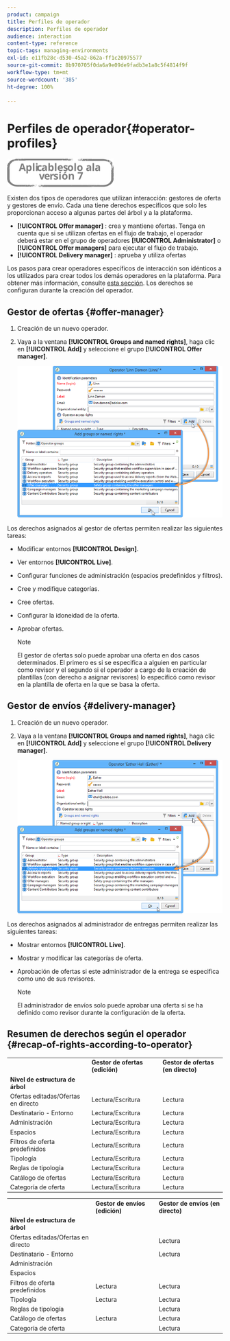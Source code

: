 ```yaml
---
product: campaign
title: Perfiles de operador
description: Perfiles de operador
audience: interaction
content-type: reference
topic-tags: managing-environments
exl-id: e11fb28c-d530-45a2-862a-ff1c20975577
source-git-commit: 8b970705f0da6a9e09de9fadb3e1a8c5f4814f9f
workflow-type: tm+mt
source-wordcount: '385'
ht-degree: 100%

---
```


# Perfiles de operador{#operator-profiles}

![](../../assets/v7-only.svg)

Existen dos tipos de operadores que utilizan interacción: gestores de oferta y gestores de envío. Cada una tiene derechos específicos que solo les proporcionan acceso a algunas partes del árbol y a la plataforma.

* **[!UICONTROL Offer manager]** : crea y mantiene ofertas. Tenga en cuenta que si se utilizan ofertas en el flujo de trabajo, el operador deberá estar en el grupo de operadores **[!UICONTROL Administrator]** o **[!UICONTROL Offer managers]** para ejecutar el flujo de trabajo.
* **[!UICONTROL Delivery manager]** : aprueba y utiliza ofertas

Los pasos para crear operadores específicos de interacción son idénticos a los utilizados para crear todos los demás operadores en la plataforma. Para obtener más información, consulte [esta sección](../../platform/using/access-management.md). Los derechos se configuran durante la creación del operador.

## Gestor de ofertas {#offer-manager}

1. Creación de un nuevo operador.
1. Vaya a la ventana **[!UICONTROL Groups and named rights]**, haga clic en **[!UICONTROL Add]** y seleccione el grupo **[!UICONTROL Offer manager]**.

   ![](assets/offer_operators_create_001.png)

Los derechos asignados al gestor de ofertas permiten realizar las siguientes tareas:

* Modificar entornos **[!UICONTROL Design]**.
* Ver entornos **[!UICONTROL Live]**.
* Configurar funciones de administración (espacios predefinidos y filtros).
* Cree y modifique categorías.
* Cree ofertas.
* Configurar la idoneidad de la oferta.
* Aprobar ofertas.

   >[!NOTE]
   >
   >El gestor de ofertas solo puede aprobar una oferta en dos casos determinados. El primero es si se especifica a alguien en particular como revisor y el segundo si el operador a cargo de la creación de plantillas (con derecho a asignar revisores) lo especificó como revisor en la plantilla de oferta en la que se basa la oferta.

## Gestor de envíos {#delivery-manager}

1. Creación de un nuevo operador.
1. Vaya a la ventana **[!UICONTROL Groups and named rights]**, haga clic en **[!UICONTROL Add]** y seleccione el grupo **[!UICONTROL Delivery manager]**.

   ![](assets/offer_operators_create_002.png)

Los derechos asignados al administrador de entregas permiten realizar las siguientes tareas:

* Mostrar entornos **[!UICONTROL Live]**.
* Mostrar y modificar las categorías de oferta.
* Aprobación de ofertas si este administrador de la entrega se especifica como uno de sus revisores.

   >[!NOTE]
   >
   >El administrador de envíos solo puede aprobar una oferta si se ha definido como revisor durante la configuración de la oferta.

## Resumen de derechos según el operador {#recap-of-rights-according-to-operator}

<table> 
 <tbody> 
  <tr> 
   <td> </td> 
   <td> <strong>Gestor de ofertas (edición)</strong><br /> </td> 
   <td> <strong>Gestor de ofertas (en directo)</strong><br /> </td> 
  </tr> 
  <tr> 
   <td> <strong>Nivel de estructura de árbol</strong><br /> </td> 
   <td> </td> 
   <td> </td> 
  </tr> 
  <tr> 
   <td> Ofertas editadas/Ofertas en directo<br /> </td> 
   <td> Lectura/Escritura<br /> </td> 
   <td> Lectura<br /> </td> 
  </tr> 
  <tr> 
   <td> Destinatario - Entorno<br /> </td> 
   <td> Lectura/Escritura<br /> </td> 
   <td> Lectura<br /> </td> 
  </tr> 
  <tr> 
   <td> Administración<br /> </td> 
   <td> Lectura/Escritura<br /> </td> 
   <td> Lectura<br /> </td> 
  </tr> 
  <tr> 
   <td> Espacios<br /> </td> 
   <td> Lectura/Escritura<br /> </td> 
   <td> Lectura<br /> </td> 
  </tr> 
  <tr> 
   <td> Filtros de oferta predefinidos<br /> </td> 
   <td> Lectura/Escritura<br /> </td> 
   <td> Lectura<br /> </td> 
  </tr> 
  <tr> 
   <td> Tipología<br /> </td> 
   <td> Lectura/Escritura<br /> </td> 
   <td> Lectura<br /> </td> 
  </tr> 
  <tr> 
   <td> Reglas de tipología<br /> </td> 
   <td> Lectura/Escritura<br /> </td> 
   <td> Lectura<br /> </td> 
  </tr> 
  <tr> 
   <td> Catálogo de ofertas<br /> </td> 
   <td> Lectura/Escritura<br /> </td> 
   <td> Lectura<br /> </td> 
  </tr> 
  <tr> 
   <td> Categoría de oferta<br /> </td> 
   <td> Lectura/Escritura<br /> </td> 
   <td> Lectura<br /> </td> 
  </tr> 
 </tbody> 
</table>

<table> 
 <tbody> 
  <tr> 
   <td> </td> 
   <td> <strong>Gestor de envíos (edición)</strong><br /> </td> 
   <td> <strong>Gestor de envíos (en directo)</strong><br /> </td> 
  </tr> 
  <tr> 
   <td> <strong>Nivel de estructura de árbol</strong><br /> </td> 
   <td> </td> 
   <td> </td> 
  </tr> 
  <tr> 
   <td> Ofertas editadas/Ofertas en directo<br /> </td> 
   <td> </td> 
   <td> Lectura<br /> </td> 
  </tr> 
  <tr> 
   <td> Destinatario - Entorno<br /> </td> 
   <td> </td> 
   <td> Lectura<br /> </td> 
  </tr> 
  <tr> 
   <td> Administración<br /> </td> 
   <td> </td> 
   <td> </td> 
  </tr> 
  <tr> 
   <td> Espacios<br /> </td> 
   <td> </td> 
   <td> </td> 
  </tr> 
  <tr> 
   <td> Filtros de oferta predefinidos<br /> </td> 
   <td> Lectura<br /> </td> 
   <td> Lectura<br /> </td> 
  </tr> 
  <tr> 
   <td> Tipología<br /> </td> 
   <td> Lectura<br /> </td> 
   <td> Lectura<br /> </td> 
  </tr> 
  <tr> 
   <td> Reglas de tipología<br /> </td> 
   <td> </td> 
   <td> Lectura<br /> </td> 
  </tr> 
  <tr> 
   <td> Catálogo de ofertas<br /> </td> 
   <td> Lectura<br /> </td> 
   <td> Lectura<br /> </td> 
  </tr> 
  <tr> 
   <td> Categoría de oferta<br /> </td> 
   <td> </td> 
   <td> Lectura<br /> </td> 
  </tr> 
 </tbody> 
</table>
